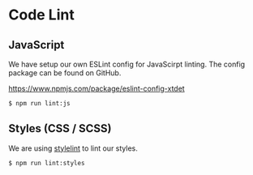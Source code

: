 # Code Lint

## JavaScript

We have setup our own ESLint config for JavaScirpt linting. The config package can be found on GitHub.

https://www.npmjs.com/package/eslint-config-xtdet

```bash
$ npm run lint:js
```

## Styles (CSS / SCSS)

We are using [stylelint](http://stylelint.io/) to lint our styles.

```bash
$ npm run lint:styles
```
